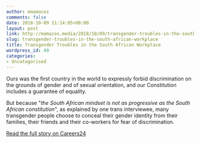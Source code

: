 ```yaml
---
author: emamacos
comments: false
date: 2018-10-09 11:14:05+00:00
layout: post
link: http://mamacos.media/2018/10/09/transgender-troubles-in-the-south-african-workplace/
slug: transgender-troubles-in-the-south-african-workplace
title: Transgender Troubles in the South African Workplace
wordpress_id: 49
categories:
- Uncategorised
---
```


Ours was the first country in the world to expressly forbid discrimination on the grounds of gender and of sexual orientation, and our Constitution includes a guarantee of equality.

But because "_the South African mindset is not as progressive as the South African constitution_", as explained by one trans interviewee, many transgender people choose to conceal their gender identity from their families, their friends and their co-workers for fear of discrimination.

[Read the full story on Careers24](https://careeradvice.careers24.com/career-advice/management-advice/transgender-trans-south-africa-workplace-advice-20160318)



